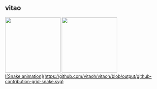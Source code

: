 ## vitao

<div>
  <a href="https://github.com/vitaoh">
  <img height="180em" src="https://github-readme-stats.vercel.app/api?username=vitaoh&show_icons=true&theme=dark&include_all_commits=true&count_private=true"/>
  <img height="180em" src="https://github-readme-stats.vercel.app/api/top-langs/?username=vitaoh&layout=compact&langs_count=16&theme=dark"/>
</div>
![Snake animation](https://github.com/vitaoh/vitaoh/blob/output/github-contribution-grid-snake.svg)
